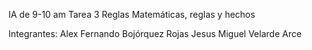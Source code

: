 IA de 9-10 am
Tarea 3
Reglas Matemáticas, reglas y hechos

Integrantes:
Alex Fernando Bojórquez Rojas
Jesus Miguel Velarde Arce
